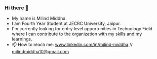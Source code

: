 ### Hi there 👋
- My name is Milind Middha.
- I am Fourth Year Student at JECRC University, Jaipur.
- I'm currently looking for entry level opportunities in Technology Field where I can contribute to the organization with my skills and my learnings.
- 📫 How to reach me: www.linkedin.com/in/milind-middha // milindmiddha10@gmail.com
<!--
**MilindMiddha09/MilindMiddha09** is a ✨ _special_ ✨ repository because its `README.md` (this file) appears on your GitHub profile.

Here are some ideas to get you started:

- 🔭 I’m currently working on ...
- 🌱 I’m currently learning ...
- 👯 I’m looking to collaborate on ...
- 🤔 I’m looking for help with ...
- 💬 Ask me about ...
- 📫 How to reach me: ...
- 😄 Pronouns: ...
- ⚡ Fun fact: ...
-->
